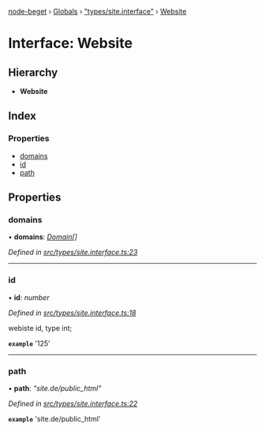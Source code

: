 [node-beget](../README.md) › [Globals](../globals.md) › ["types/site.interface"](../modules/_types_site_interface_.md) › [Website](_types_site_interface_.website.md)

# Interface: Website

## Hierarchy

* **Website**

## Index

### Properties

* [domains](_types_site_interface_.website.md#domains)
* [id](_types_site_interface_.website.md#id)
* [path](_types_site_interface_.website.md#path)

## Properties

###  domains

• **domains**: *[Domain](_types_site_interface_.domain.md)[]*

*Defined in [src/types/site.interface.ts:23](https://github.com/olehcambel/node-beget/blob/530258f/src/types/site.interface.ts#L23)*

___

###  id

• **id**: *number*

*Defined in [src/types/site.interface.ts:18](https://github.com/olehcambel/node-beget/blob/530258f/src/types/site.interface.ts#L18)*

webiste id, type int;

**`example`** '125'

___

###  path

• **path**: *"site.de/public_html"*

*Defined in [src/types/site.interface.ts:22](https://github.com/olehcambel/node-beget/blob/530258f/src/types/site.interface.ts#L22)*

**`example`** 'site.de/public_html'
